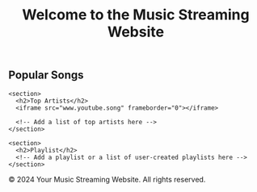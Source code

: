 <!DOCTYPE html>
<html>
<head>
  <title>Music Streaming Website</title>
  <style>
    /* Add your CSS styles here */
  </style>
</head>
<body>
  <header>
    <h1>Welcome to the Music Streaming Website</h1>
    <!-- Add your navigation menu or other header content here -->
  </header>

  <main>
    <section>
      <h2>Popular Songs</h2>
      <!-- Add a list of popular songs here -->
    </section>

    <section>
      <h2>Top Artists</h2>
      <iframe src="www.youtube.song" frameborder="0"></iframe>
      
      <!-- Add a list of top artists here -->
    </section>

    <section>
      <h2>Playlist</h2>
      <!-- Add a playlist or a list of user-created playlists here -->
    </section>
  </main>

  <footer>
    <!-- Add your footer content here -->
    <p>&copy; 2024 Your Music Streaming Website. All rights reserved.</p>
  </footer>
</body>
</html>
